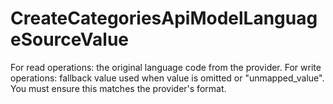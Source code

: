 # CreateCategoriesApiModelLanguageSourceValue

For read operations: the original language code from the provider. For write operations: fallback value used when value is omitted or "unmapped_value". You must ensure this matches the provider's format.

